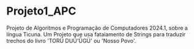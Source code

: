 # Projeto1_APC

Projeto de Algoritmos e Programação de Computadores 2024.1, sobre a língua Ticuna.
Um Projeto que usa fataiamento de Strings para traduzir trechos do livro 'TORÜ DUǕ'ǕGÜ' ou 'Nosso Povo'.
